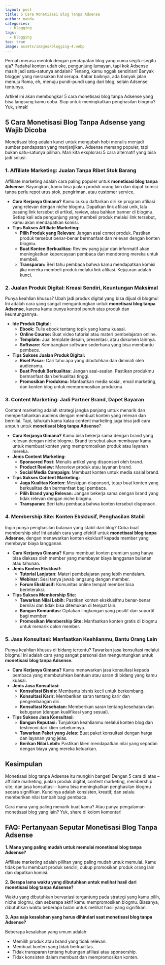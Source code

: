 ```yaml
---
layout: post
title: 5 Cara Monetisasi Blog Tanpa Adsense
author: nanda
categories:
  - blogging
tags:
  - blogging
toc: true
image: assets/images/blogging-4.webp
---
```



Pernah merasa mentok dengan pendapatan blog yang cuma segitu-segitu aja? Padahal konten udah oke, pengunjung lumayan, tapi kok Adsense masih jadi satu-satunya andalan? Tenang, kamu nggak sendirian! Banyak blogger yang merasakan hal serupa. Kabar baiknya, ada banyak jalan menuju Roma, eh, menuju pundi-pundi uang dari blog, selain Adsense tentunya.

Artikel ini akan membongkar 5 cara monetisasi blog tanpa Adsense yang bisa langsung kamu coba. Siap untuk meningkatkan penghasilan blogmu? Yuk, simak!

## 5 Cara Monetisasi Blog Tanpa Adsense yang Wajib Dicoba

Monetisasi blog adalah kunci untuk mengubah hobi menulis menjadi sumber pendapatan yang menjanjikan. Adsense memang populer, tapi bukan satu-satunya pilihan. Mari kita eksplorasi 5 cara alternatif yang bisa jadi solusi:

### 1\. Affiliate Marketing: Jualan Tanpa Ribet Stok Barang

Affiliate marketing adalah cara paling populer untuk **monetisasi blog tanpa Adsense**. Bayangkan, kamu bisa jualan produk orang lain dan dapat komisi tanpa perlu repot urus stok, pengiriman, atau customer service.

- **Cara Kerjanya Gimana?** Kamu cukup daftarkan diri ke program afiliasi yang relevan dengan niche blogmu. Dapatkan link afiliasi unik, lalu pasang link tersebut di artikel, review, atau bahkan banner di blogmu. Setiap kali ada pengunjung yang membeli produk melalui link tersebut, kamu akan mendapatkan komisi.
- **Tips Sukses Affiliate Marketing:**
    - **Pilih Produk yang Relevan:** Jangan asal comot produk. Pastikan produk tersebut benar-benar bermanfaat dan relevan dengan konten blogmu.
    - **Buat Konten Berkualitas:** Review yang jujur dan informatif akan meningkatkan kepercayaan pembaca dan mendorong mereka untuk membeli.
    - **Transparan:** Beri tahu pembaca bahwa kamu mendapatkan komisi jika mereka membeli produk melalui link afiliasi. Kejujuran adalah kunci.

### 2\. Jualan Produk Digital: Kreasi Sendiri, Keuntungan Maksimal

Punya keahlian khusus? Ubah jadi produk digital yang bisa dijual di blogmu! Ini adalah cara yang sangat menguntungkan untuk **monetisasi blog tanpa Adsense**, karena kamu punya kontrol penuh atas produk dan keuntungannya.

- **Ide Produk Digital:**
    - **Ebook:** Tulis ebook tentang topik yang kamu kuasai.
    - **Online Course:** Buat video tutorial atau materi pembelajaran online.
    - **Template:** Jual template desain, presentasi, atau dokumen lainnya.
    - **Software:** Kembangkan software sederhana yang bisa membantu pembaca.
- **Tips Sukses Jualan Produk Digital:**
    - **Riset Pasar:** Cari tahu apa yang dibutuhkan dan diminati oleh audiensmu.
    - **Buat Produk Berkualitas:** Jangan asal-asalan. Pastikan produkmu bermanfaat dan berkualitas tinggi.
    - **Promosikan Produkmu:** Manfaatkan media sosial, email marketing, dan konten blog untuk mempromosikan produkmu.

### 3\. Content Marketing: Jadi Partner Brand, Dapet Bayaran

Content marketing adalah strategi jangka panjang untuk menarik dan mempertahankan audiens dengan membuat konten yang relevan dan bernilai. Tapi, tahukah kamu kalau content marketing juga bisa jadi cara ampuh untuk **monetisasi blog tanpa Adsense**?

- **Cara Kerjanya Gimana?** Kamu bisa bekerja sama dengan brand yang relevan dengan niche blogmu. Brand tersebut akan membayar kamu untuk membuat konten yang mempromosikan produk atau layanan mereka.
- **Jenis Content Marketing:**
    - **Sponsored Post:** Menulis artikel yang disponsori oleh brand.
    - **Product Review:** Mereview produk atau layanan brand.
    - **Social Media Campaign:** Membuat konten untuk media sosial brand.
- **Tips Sukses Content Marketing:**
    - **Jaga Kualitas Konten:** Meskipun disponsori, tetap buat konten yang berkualitas dan bermanfaat bagi pembaca.
    - **Pilih Brand yang Relevan:** Jangan bekerja sama dengan brand yang tidak relevan dengan niche blogmu.
    - **Transparan:** Beri tahu pembaca bahwa konten tersebut disponsori.

### 4\. Membership Site: Konten Eksklusif, Penghasilan Stabil

Ingin punya penghasilan bulanan yang stabil dari blog? Coba buat membership site! Ini adalah cara yang efektif untuk **monetisasi blog tanpa Adsense**, dengan menawarkan konten eksklusif kepada member yang membayar biaya langganan.

- **Cara Kerjanya Gimana?** Kamu membuat konten premium yang hanya bisa diakses oleh member yang membayar biaya langganan bulanan atau tahunan.
- **Jenis Konten Eksklusif:**
    - **Tutorial Lanjutan:** Materi pembelajaran yang lebih mendalam.
    - **Webinar:** Sesi tanya jawab langsung dengan member.
    - **Forum Eksklusif:** Komunitas online tempat member bisa berinteraksi.
- **Tips Sukses Membership Site:**
    - **Tawarkan Nilai Lebih:** Pastikan konten eksklusifmu benar-benar bernilai dan tidak bisa ditemukan di tempat lain.
    - **Bangun Komunitas:** Ciptakan lingkungan yang positif dan suportif bagi member.
    - **Promosikan Membership Site:** Manfaatkan konten gratis di blogmu untuk menarik calon member.

### 5\. Jasa Konsultasi: Manfaatkan Keahlianmu, Bantu Orang Lain

Punya keahlian khusus di bidang tertentu? Tawarkan jasa konsultasi melalui blogmu! Ini adalah cara yang sangat personal dan menguntungkan untuk **monetisasi blog tanpa Adsense**.

- **Cara Kerjanya Gimana?** Kamu menawarkan jasa konsultasi kepada pembaca yang membutuhkan bantuan atau saran di bidang yang kamu kuasai.
- **Jenis Jasa Konsultasi:**
    - **Konsultasi Bisnis:** Membantu bisnis kecil untuk berkembang.
    - **Konsultasi Karir:** Memberikan saran tentang karir dan pengembangan diri.
    - **Konsultasi Kesehatan:** Memberikan saran tentang kesehatan dan kebugaran (dengan kualifikasi yang sesuai).
- **Tips Sukses Jasa Konsultasi:**
    - **Bangun Reputasi:** Tunjukkan keahlianmu melalui konten blog dan testimoni dari klien sebelumnya.
    - **Tawarkan Paket yang Jelas:** Buat paket konsultasi dengan harga dan layanan yang jelas.
    - **Berikan Nilai Lebih:** Pastikan klien mendapatkan nilai yang sepadan dengan biaya yang mereka keluarkan.

## Kesimpulan

Monetisasi blog tanpa Adsense itu mungkin banget! Dengan 5 cara di atas – affiliate marketing, jualan produk digital, content marketing, membership site, dan jasa konsultasi – kamu bisa meningkatkan penghasilan blogmu secara signifikan. Kuncinya adalah konsisten, kreatif, dan selalu memberikan nilai tambah bagi pembaca.

Cara mana yang paling menarik buat kamu? Atau punya pengalaman monetisasi blog yang lain? Yuk, share di kolom komentar!

## FAQ: Pertanyaan Seputar Monetisasi Blog Tanpa Adsense

**1\. Mana yang paling mudah untuk memulai monetisasi blog tanpa Adsense?**

Affiliate marketing adalah pilihan yang paling mudah untuk memulai. Kamu tidak perlu membuat produk sendiri, cukup promosikan produk orang lain dan dapatkan komisi.

**2\. Berapa lama waktu yang dibutuhkan untuk melihat hasil dari monetisasi blog tanpa Adsense?**

Waktu yang dibutuhkan bervariasi tergantung pada strategi yang kamu pilih, niche blogmu, dan seberapa aktif kamu mempromosikan blogmu. Biasanya, dibutuhkan waktu beberapa bulan untuk melihat hasil yang signifikan.

**3\. Apa saja kesalahan yang harus dihindari saat monetisasi blog tanpa Adsense?**

Beberapa kesalahan yang umum adalah:

- Memilih produk atau brand yang tidak relevan.
- Membuat konten yang tidak berkualitas.
- Tidak transparan tentang hubungan afiliasi atau sponsorship.
- Tidak konsisten dalam membuat dan mempromosikan konten.
